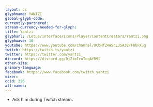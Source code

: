 ```yaml
---
layout: cc
glyphname: YANTZI
global-glyph-code:
currently-partnered:
stream-currency-needed-for-glyph:
title: Yantzi
glyphurl: /Lotus/Interface/Icons/Player/ContentCreators/Yantzi.png
glyphwave: 10
youtube: https://www.youtube.com/channel/UCbHfZ4WSnLJSA38FF8bFXug
twitch: https://twitch.tv/yantzi
twitter: https://twitter.com/yantzi_
discord: https://discord.gg/0jZimIroToqAYR9l
other-site:
primary-language:
facebook: https://www.facebook.com/twitch.yantzi
mixer:
ccid: 226
alt-names:
---
```

* Ask him during Twitch stream.

